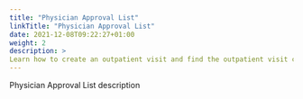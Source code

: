 ```yaml
---
title: "Physician Approval List"
linkTitle: "Physician Approval List"
date: 2021-12-08T09:22:27+01:00
weight: 2
description: >
Learn how to create an outpatient visit and find the outpatient visit created previously
---
```


Physician Approval List description
